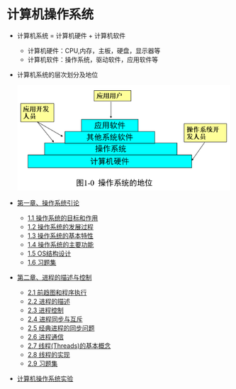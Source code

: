 # 计算机操作系统

* 计算机系统 = 计算机硬件 + 计算机软件
     * 计算机硬件：CPU,内存，主板，硬盘，显示器等
     * 计算机软件：操作系统，驱动软件，应用软件等 
* 计算机系统的层次划分及地位
   
   <div align="center"><img src="./img/操作系统的地位.png"/></div>

* [第一章、操作系统引论](./第一章、操作系统引论)
    * [1.1 操作系统的目标和作用](./第一章、操作系统引论/1.1操作系统的目标和作用.md)
    * [1.2 操作系统的发展过程](./第一章、操作系统引论/1.2操作系统的发展过程.md)
    * [1.3 操作系统的基本特性](./第一章、操作系统引论/1.3操作系统的基本特性.md)
    * [1.4 操作系统的主要功能](./第一章、操作系统引论/1.4操作系统的主要功能.md)
    * [1.5 OS结构设计](./第一章、操作系统引论/1.5OS结构设计.md)
    * [1.6 习题集](./第一章、操作系统引论/1.6习题集.md)
* [第二章、进程的描述与控制](./第二章、进程的描述与控制)
    * [2.1 前趋图和程序执行](./第二章、进程的描述与控制/2.1前趋图和程序执行.md)
    * [2.2 进程的描述](./第二章、进程的描述与控制/2.2进程的描述.md)
    * [2.3 进程控制](./第二章、进程的描述与控制/2.3进程控制.md)
    * [2.4 进程同步与互斥](./第二章、进程的描述与控制/2.4进程同步与互斥.md)
    * [2.5 经典进程的同步问题](./第二章、进程的描述与控制/2.5经典进程的同步问题.md)
    * [2.6 进程通信](./第二章、进程的描述与控制/2.6进程通信.md)
    * [2.7 线程(Threads)的基本概念](./第二章、进程的描述与控制/2.7线程(Threads)的基本概念.md)
    * [2.8 线程的实现](./第二章、进程的描述与控制/2.8线程的实现.md)
    * [2.9 习题集](./第二章、进程的描述与控制/2.9习题集.md)

* [计算机操作系统实验](./计算机操作系统实验)
